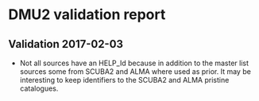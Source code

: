 # DMU2 validation report

## Validation 2017-02-03

- Not all sources have an HELP_Id because in addition to the master list sources
  some from SCUBA2 and ALMA where used as prior.  It may be interesting to keep
  identifiers to the SCUBA2 and ALMA pristine catalogues.
